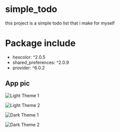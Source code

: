 

# simple_todo

this project is a simple todo list that i make for myself

# Package include
- hexcolor: ^2.0.5
- shared_preferences: ^2.0.9
- provider: ^6.0.2

## App pic

![Light Theme 1](https://raw.githubusercontent.com/Mman7/todolist_flutter/main/assets/showcase/Screenshot_1641265885.png)

![Light Theme 2](https://raw.githubusercontent.com/Mman7/todolist_flutter/main/assets/showcase/Screenshot_1641265891.png)

![Dark Theme 1](https://raw.githubusercontent.com/Mman7/todolist_flutter/main/assets/showcase/Screenshot_1641265896.png)

![Dark Theme 2](https://raw.githubusercontent.com/Mman7/todolist_flutter/main/assets/showcase/Screenshot_1641265898.png)
